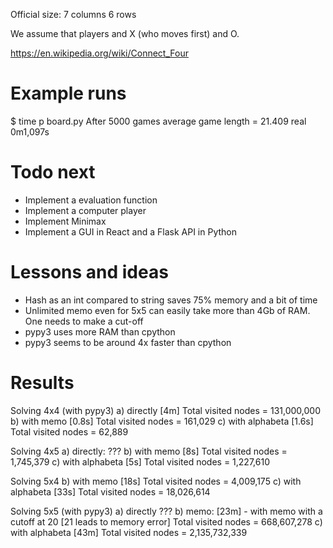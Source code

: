 Official size: 
7 columns
6 rows

We assume that players and X (who moves first) and O.

https://en.wikipedia.org/wiki/Connect_Four

Example runs
============

$ time p board.py 
After 5000 games average game length = 21.409
real    0m1,097s

Todo next
=========

* Implement a evaluation function
* Implement a computer player
* Implement Minimax
* Implement a GUI in React and a Flask API in Python

Lessons and ideas
=================

* Hash as an int compared to string saves 75% memory and a bit of time
* Unlimited memo even for 5x5 can easily take more than 4Gb of RAM. One needs to make a cut-off
* pypy3 uses more RAM than cpython
* pypy3 seems to be around 4x faster than cpython

Results
=======

Solving 4x4 (with pypy3)
a) directly [4m] 
   Total visited nodes = 131,000,000
b) with memo [0.8s]
    Total visited nodes = 161,029
c) with alphabeta [1.6s]
    Total visited nodes = 62,889

Solving 4x5
a) directly: ???
b) with memo [8s]
    Total visited nodes = 1,745,379
c) with alphabeta [5s]
    Total visited nodes = 1,227,610

Solving 5x4
b) with memo [18s]
    Total visited nodes = 4,009,175
c) with alphabeta [33s]
    Total visited nodes = 18,026,614

Solving 5x5 (with pypy3)
a) directly ???
b) memo: [23m] - with memo with a cutoff at 20 [21 leads to memory error]
    Total visited nodes = 668,607,278
c) with alphabeta [43m] 
    Total visited nodes = 2,135,732,339
